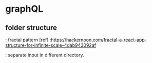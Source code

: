 # graphQL

## folder structure

: fractal pattern
[ref] :https://hackernoon.com/fractal-a-react-app-structure-for-infinite-scale-4dab943092af

: separate input in different directory.
